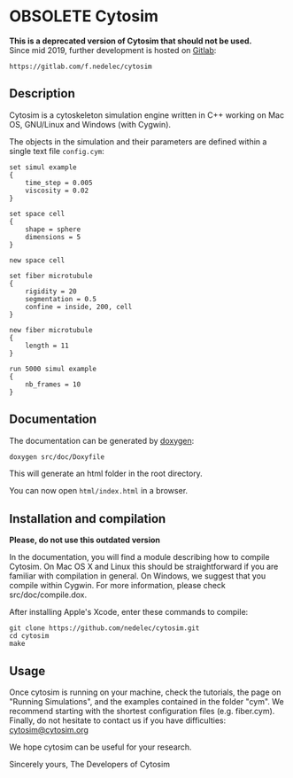 # OBSOLETE Cytosim

**This is a deprecated version of Cytosim that should not be used.**  
Since mid 2019, further development is hosted on [Gitlab](https://gitlab.com/f.nedelec/cytosim):

	https://gitlab.com/f.nedelec/cytosim

## Description
Cytosim is a cytoskeleton simulation engine written in C++ working on Mac OS, GNU/Linux and Windows (with Cygwin).

The objects in the simulation and their parameters are defined within a single text file `config.cym`:

~~~
set simul example 
{
    time_step = 0.005
    viscosity = 0.02
}

set space cell
{
    shape = sphere
    dimensions = 5
}

new space cell

set fiber microtubule
{
    rigidity = 20
    segmentation = 0.5
    confine = inside, 200, cell
}

new fiber microtubule
{
    length = 11
}

run 5000 simul example
{
    nb_frames = 10
}
~~~


## Documentation
The documentation can be generated by [doxygen](http://www.stack.nl/~dimitri/doxygen/):

~~~bash
doxygen src/doc/Doxyfile
~~~

This will generate an html folder in the root directory.

You can now open `html/index.html` in a browser.

## Installation and compilation

**Please, do not use this outdated version**

In the documentation, you will find a module describing how to compile Cytosim. On Mac OS X and Linux this should be straightforward if you are familiar with compilation in general. On Windows, we suggest that you compile within Cygwin. For more information, please check src/doc/compile.dox.

After installing Apple's Xcode, enter these commands to compile:

	git clone https://github.com/nedelec/cytosim.git
	cd cytosim
	make

## Usage

Once cytosim is running on your machine, check the tutorials, the page on "Running Simulations", and the examples contained in the folder "cym". We recommend starting with the shortest configuration files (e.g. fiber.cym). Finally, do not hesitate to contact us if you have difficulties: cytosim@cytosim.org

We hope cytosim can be useful for your research. 

Sincerely yours, The Developers of Cytosim

